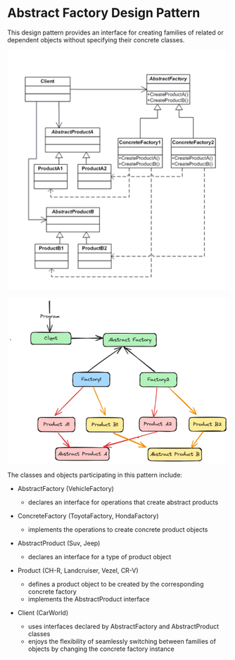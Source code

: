 # Abstract Factory Design Pattern

This design pattern provides an interface for creating families of related or dependent objects without specifying their concrete classes.

![UML class diagram for Abstract Factory Design Pattern ](./assets/uml.png)

![Design pattern diagram for Abstract Factory Design Pattern ](./assets/design_pattern.png)

The classes and objects participating in this pattern include:

* AbstractFactory (VehicleFactory)
   - declares an interface for operations that create abstract products

* ConcreteFactory (ToyotaFactory, HondaFactory)
   - implements the operations to create concrete product objects

* AbstractProduct (Suv, Jeep)
   - declares an interface for a type of product object

* Product (CH-R, Landcruiser, Vezel, CR-V)
   - defines a product object to be created by the corresponding concrete factory
   - implements the AbstractProduct interface

* Client (CarWorld)
   - uses interfaces declared by AbstractFactory and AbstractProduct classes
   - enjoys the flexibility of seamlessly switching between families of objects by changing the concrete factory instance
